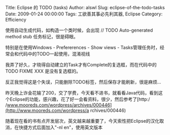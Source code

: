 Title: Eclipse 的 TODO (tasks)
Author: alswl
Slug: eclipse-of-the-todo-tasks
Date: 2009-01-24 00:00:00
Tags: 工欲善其事必先利其器, Eclipse
Category: Efficiency

使用自动生成代码，如构造一个类时候，会出现 // TODO Auto-generated method stub 任务标记，很是碍眼。

特别是在使用Windows - Prefererences - Show views - Tasks管理任务时，经常会和代码中的TODO一起使用，混淆视线

我弄了好久，才晓得自动建立的Task才有Complete的复选框，而在代码中的TODO FIXME XXX 是没有复选框的。

反正我觉得这是个失误，只能删除TODO标签，然后保存才能刷新，很是麻烦...

昨天晚上诈金花输了200，交了学费，今天看不进书，就看看Java代码，看到这个Eclipse的功能，感兴趣，花了好一会看资料，很少，然后参考了[http:/
/www.mooreds.com/wordpress/archives/000446](http://www.mooreds.com/wordpress/a
rchives/000446)

随着现在看的书有点开发层次，英文越来越重要了，今天索性把Eclipse的汉化取消，在快捷方式后面加入"-nl en"，使用英文版本


